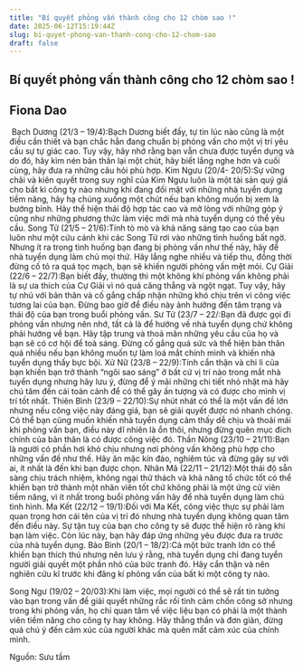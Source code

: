 ```yaml
---
title: "Bí quyết phỏng vấn thành công cho 12 chòm sao !"
date: 2025-06-12T15:19:44Z
slug: bi-quyet-phong-van-thanh-cong-cho-12-chom-sao
draft: false
---
```


## Bí quyết phỏng vấn thành công cho 12 chòm sao !

## Fiona Dao

​ Bạch Dương (21/3 – 19/4):Bạch Dương biết đấy, tự tin lúc nào cũng là một điều cần thiết và bạn chắc hẳn đang chuẩn bị phỏng vấn cho một vị trí yêu cầu sự tự giác cao. Tuy vậy, hãy nhớ rằng bạn vẫn chưa được tuyển dụng và do đó, hãy kìm nén bản thân lại một chút, hãy biết lắng nghe hơn và cuối cùng, hãy đưa ra những câu hỏi phù hợp.
 Kim Ngưu (20/4- 20/5):Sự vững chãi và kiên quyết trong suy nghĩ của Kim Ngưu luôn là một tài sản quý giá cho bất kì công ty nào nhưng khi đang đối mặt với những nhà tuyển dụng tiềm năng, hãy hạ chúng xuống một chút nếu bạn không muốn bị xem là bướng bỉnh. Hãy thể hiện thái độ hợp tác cao và mở lòng với những góp ý cũng như những phương thức làm việc mới mà nhà tuyển dụng có thể yêu cầu.
 Song Tử (21/5 – 21/6):Tính tò mò và khả năng sáng tạo cao của bạn luôn như một cứu cánh khi các Song Tử rơi vào những tình huống bất ngờ. Nhưng ít ra trong tình huống bạn đang bị phỏng vấn như thế này, hãy để nhà tuyển dụng làm chủ mọi thứ. Hãy lắng nghe nhiều và tiếp thu, đồng thời đừng cố tỏ ra quá tọc mạch, bạn sẽ khiến người phỏng vấn mệt mỏi.
Cự Giải (22/6 – 22/7):Bạn biết đấy, thường thì một không khí phỏng vấn không phải là sự ưa thích của Cự Giải vì nó quá căng thẳng và ngột ngạt. Tuy vậy, hãy tự nhủ với bản thân và cố gắng chấp nhận những khó chịu trên vì công việc tương lai của bạn. Đừng bao giờ để điều này ảnh hưởng đến tâm trạng và thái độ của bạn trong buổi phỏng vấn.
Sư Tử (23/7 – 22/:Bạn đã được gọi đi phỏng vấn nhưng nên nhớ, tất cả là để hướng về nhà tuyển dụng chứ không phải hướng về bạn. Hãy tập trung và thoả mãn những yêu cầu của họ và bạn sẽ có cơ hội để toả sáng. Đừng cố gắng quá sức và thể hiện bản thân quá nhiều nếu bạn không muốn tự làm loá mắt chính mình và khiến nhà tuyển dụng thấy bực bội.
Xử Nữ (23/8 – 22/9):Tính cẩn thận và chi li của bạn khiến bạn trở thành “ngôi sao sáng” ở bất cứ vị trí nào trong mắt nhà tuyển dụng nhưng hãy lưu ý, đừng để ý mãi những chi tiết nhỏ nhặt mà hãy chú tâm đến cái toàn cảnh để có thể gây ấn tượng và có được cho mình vị trí tốt nhất.
Thiên Bình (23/9 – 22/10):Sự nhút nhát có thể là một vấn đề lớn nhưng nếu công việc này đáng giá, bạn sẽ giải quyết được nó nhanh chóng. Có thể bạn cũng muốn khiến nhà tuyển dụng cảm thấy dễ chịu và thoải mái khi phỏng vấn bạn, điều này dĩ nhiên là ổn thôi, nhưng đừng quên mục đích chính của bản thân là có được công việc đó.
 Thần Nông (23/10 – 21/11):Bạn là người có phần hơi khó chịu nhưng nơi phỏng vấn không phù hợp cho những vấn đề như thế. Hãy ăn mặc kín đáo, nghiêm túc và đừng gây sự với ai, ít nhất là đến khi bạn được chọn.
Nhân Mã (22/11 – 21/12):Một thái độ sẵn sàng chịu trách nhiệm, không ngại thử thách và khả năng tổ chức tốt có thể khiến bạn trở thành một nhân viên tốt chứ không phải là một ứng cử viên tiềm năng, vì ít nhất trong buổi phỏng vấn hãy để nhà tuyển dụng làm chủ tình hình.
Ma Kết (22/12 – 19/1):Đối với Ma Kết, công việc thực sự phải làm quan trọng hơn cái tên của vị trí đó nhưng nhà tuyển dụng không quan tâm đến điều này. Sự tận tuỵ của bạn cho công ty sẽ được thể hiện rõ ràng khi bạn làm việc. Còn lúc này, bạn hãy đáp ứng những yêu được đưa ra trước của nhà tuyển dụng.
Bảo Bình (20/1 – 18/2):Cả một bức tranh lớn có thể khiến bạn thích thú nhưng nên lưu ý rằng, nhà tuyển dụng chỉ đang tuyển người giải quyết một phần nhỏ của bức tranh đó. Hãy cẩn thận và nên nghiên cứu kĩ trước khi đăng kí phỏng vấn của bất kì một công ty nào.

Song Ngư (19/02 – 20/03):Khi làm việc, mọi người có thể sẽ rất tin tưởng vào bạn trong vấn đề giải quyết những rắc rối tình cảm chốn công sở nhưng trong khi phỏng vấn, họ chỉ quan tâm về việc liệu bạn có phải là một thành viên tiềm năng cho công ty hay không. Hãy thẳng thắn và đơn giản, đừng quá chú ý đến cảm xúc của người khác mà quên mất cảm xúc của chính mình.

Nguồn: Sưu tầm​